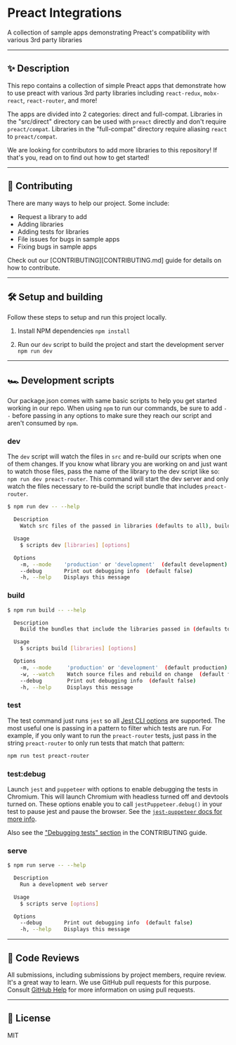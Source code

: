 # Preact Integrations

A collection of sample apps demonstrating Preact's compatibility with various 3rd party libraries

---

## ✨ Description

This repo contains a collection of simple Preact apps that demonstrate how to use preact with various 3rd party libraries including `react-redux`, `mobx-react`, `react-router`, and more!

The apps are divided into 2 categories: direct and full-compat. Libraries in the "src/direct" directory can be used with `preact` directly and don't require `preact/compat`. Libraries in the "full-compat" directory require aliasing `react` to `preact/compat`.

We are looking for contributors to add more libraries to this repository! If that's you, read on to find out how to get started!

---

## 🤝 Contributing

There are many ways to help our project. Some include:

* Request a library to add
* Adding libraries
* Adding tests for libraries
* File issues for bugs in sample apps
* Fixing bugs in sample apps

Check out our [CONTRIBUTING][CONTRIBUTING.md] guide for details on how to contribute.

---

## 🛠 Setup and building

Follow these steps to setup and run this project locally.

1. Install NPM dependencies
	`npm install`

1. Run our `dev` script to build the project and start the development server
	`npm run dev`

---

## 🏎 Development scripts

Our package.json comes with same basic scripts to help you get started working in our repo. When using `npm` to run our commands, be sure to add ` -- ` before passing in any options to make sure they reach our script and aren't consumed by `npm`.

### dev

The `dev` script will watch the files in `src` and re-build our scripts when one of them changes. If you know what library you are working on and just want to watch those files, pass the name of the library to the dev script like so: `npm run dev preact-router`. This command will start the dev server and only watch the files necessary to re-build the script bundle that includes `preact-router`.

```bash
$ npm run dev -- --help

  Description
    Watch src files of the passed in libraries (defaults to all), build them on change, and run a web server to serve them

  Usage
    $ scripts dev [libraries] [options]

  Options
    -m, --mode    'production' or 'development'  (default development)
    --debug       Print out debugging info  (default false)
    -h, --help    Displays this message
```

### build

```bash
$ npm run build -- --help

  Description
    Build the bundles that include the libraries passed in (defaults to building all)

  Usage
    $ scripts build [libraries] [options]

  Options
    -m, --mode     'production' or 'development'  (default production)
    -w, --watch    Watch source files and rebuild on change  (default false)
    --debug        Print out debugging info  (default false)
    -h, --help     Displays this message
```

### test

The test command just runs `jest` so all [Jest CLI options](https://jestjs.io/docs/en/cli) are supported. The most useful one is passing in a pattern to filter which tests are run. For example, if you only want to run the `preact-router` tests, just pass in the string `preact-router` to only run tests that match that pattern:

```bash
npm run test preact-router
```

### test:debug

Launch `jest` and `puppeteer` with options to enable debugging the tests in Chromium. This will launch Chromium with headless turned off and devtools turned on. These options enable you to call `jestPuppeteer.debug()` in your test to pause jest and pause the browser. See the [`jest-puppeteer` docs for more info](https://github.com/smooth-code/jest-puppeteer/tree/master/packages/jest-environment-puppeteer#globaljestpuppeteerdebug).

Also see the ["Debugging tests" section](./CONTRIBUTING.md#debugging-tests) in the CONTRIBUTING guide.

### serve

```bash
$ npm run serve -- --help

  Description
    Run a development web server

  Usage
    $ scripts serve [options]

  Options
    --debug       Print out debugging info  (default false)
    -h, --help    Displays this message
```

---

## 👀 Code Reviews

All submissions, including submissions by project members, require review. It's a great way to learn. We use GitHub pull requests for this purpose. Consult [GitHub Help](https://help.github.com/articles/about-pull-requests/) for more information on using pull requests.

---

## 🥂 License

MIT

